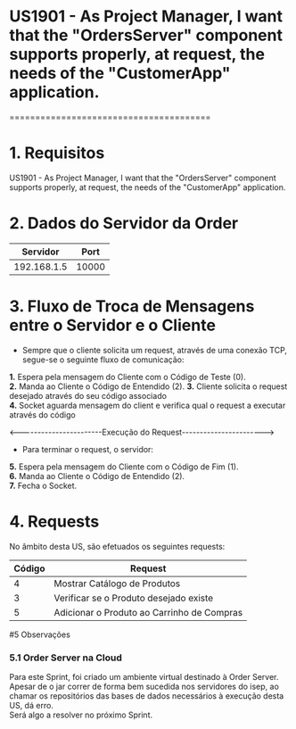 # US1901 - As Project Manager, I want that the "OrdersServer" component supports properly, at request, the needs of the "CustomerApp" application.
=======================================


# 1. Requisitos

US1901 - As Project Manager, I want that the "OrdersServer" component supports properly, at request, the needs of the "CustomerApp" application.

# 2. Dados do Servidor da Order

| Servidor        | Port  |
|--------------|-------|
| 192.168.1.5    | 10000 |

# 3. Fluxo de Troca de Mensagens entre o Servidor e o Cliente

* Sempre que o cliente solicita um request, através de uma conexão TCP, segue-se o seguinte fluxo de comunicação:

**1.** Espera pela mensagem do Cliente com o Código de Teste (0).  
**2.** Manda ao Cliente o Código de Entendido (2).
**3.** Cliente solicita o request desejado através do seu código associado  
**4.** Socket aguarda mensagem do client e verifica qual o request a executar através do código

<-----------------------Execução do Request----------------------->

* Para terminar o request, o servidor:

**5.** Espera pela mensagem do Cliente com o Código de Fim (1).  
**6.** Manda ao Cliente o Código de Entendido (2).  
**7.** Fecha o Socket.  

# 4. Requests

No âmbito desta US, são efetuados os seguintes requests:

| Código | Request  |
|--------|-------|
| 4      | Mostrar Catálogo de Produtos |
| 3      | Verificar se o Produto desejado existe |
| 5      | Adicionar o Produto ao Carrinho de Compras|


#5 Observações 

### 5.1 Order Server na Cloud

Para este Sprint, foi criado um ambiente virtual destinado à Order Server.  
Apesar de o jar correr de forma bem sucedida nos servidores do isep, ao chamar os repositórios das bases de dados necessários à execução desta US, dá erro.  
Será algo a resolver no próximo Sprint.




